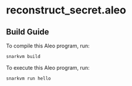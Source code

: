 # reconstruct_secret.aleo

## Build Guide

To compile this Aleo program, run:
```bash
snarkvm build
```

To execute this Aleo program, run:
```bash
snarkvm run hello
```
